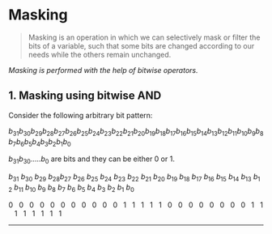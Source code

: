 # Masking

> Masking is an operation in which we can selectively mask or filter the bits of a variable, such that some bits are changed according to our needs while the others remain unchanged.

_Masking is performed with the help of bitwise operators._

## 1. Masking using bitwise AND

Consider the following arbitrary bit pattern:

$b_{31}b_{30}b_{29}b_{28}b_{27}b_{26}b_{25}b_{24}b_{23}b_{22}b_{21}b_{20}b_{19}b_{18}b_{17}b_{16}b_{15}b_{14}b_{13}b_{12}b_{11}b_{10}b_9b_8b_7b_6b_5b_4b_3b_2b_1b_0$

$b_{31}b_{30}.....b_{0}$ are bits and they can be either 0 or 1.


$b_{31}\ b_{30}\ b_{29}\ b_{28}b_{27}\ b_{26}\ b_{25}\ b_{24}\ b_{23}\ b_{22}\ b_{21}\ b_{20}\ b_{19}\ b_{18}\ b_{17}\ b_{16}\ b_{15}\ b_{14}\ b_{13}\ b_{12}\ b_{11}\ b_{10}\ b_9\ b_8\ b_7\ b_6\ b_5\ b_4\ b_3\ b_2\ b_1\ b_0$

$0\ \ \ 0\ \ \ 0\ \ \ 0\ \ \ 0\ \ \ 0\ \ \ 0\ \ \ 0\ \ \ 0\ \ \ 0\ \ \ 0\ \ \ 1\ \ \ 1\ \ \ 1\ \ \ 1\ \ \ 1\ \ \ 0\ \ \ 0\ \ \ 0\ \ \ 0\ \ \ 0\ \ \ 0\ \ \ 0\ \ \ 0\ \ \ 1\ \ \ 1\ \ \ 1\ \ \ 1\ \ \ 1\ \ \ 1\ \ \ 1\ \ \ 1$





---
